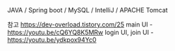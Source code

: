 JAVA / Spring boot / MySQL / IntelliJ / APACHE Tomcat

참고
https://dev-overload.tistory.com/25
main UI - https://youtu.be/cQ6YQ8K5MRw
login UI, join UI - https://youtu.be/ydkpox94Yc0
